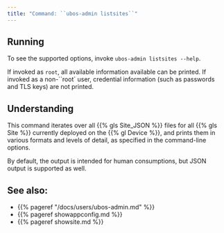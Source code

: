 ```yaml
---
title: "Command: ``ubos-admin listsites``"
---
```


## Running

To see the supported options, invoke ``ubos-admin listsites --help``.

If invoked as ``root``, all available information available can be printed. If
invoked as a non-``root` user, credential information (such as passwords and
TLS keys) are not printed.

## Understanding

This command iterates over all {{% gls Site_JSON %}} files for all
{{% gls Site %}} currently deployed on the {{% gl Device %}}, and prints
them in various formats and levels of detail, as specified in the
command-line options.

By default, the output is intended for human consumptions, but JSON output
is supported as well.

## See also:

* {{% pageref "/docs/users/ubos-admin.md" %}}
* {{% pageref showappconfig.md %}}
* {{% pageref showsite.md %}}

